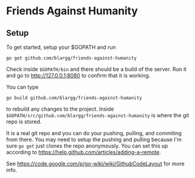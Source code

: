 Friends Against Humanity
========================

Setup
-----

To get started, setup your $GOPATH and run
```
go get github.com/blargg/friends-against-humanity
```
Check inside `$GOPATH/bin` and there should be a build of the server. Run it and go to http://127.0.0.1:8080 to confirm that it is working.

You can type 
```
go build github.com/blargg/friends-against-humanity
```
to rebuild any changes to the project. Inside `$GOPATH/src/github.com/blargg/friends-against-humanity` is where the git repo is stored.

It is a real git repo and you can do your pushing, pulling, and commiting from there. You may need to setup the pushing and pulling because I'm sure `go get` just clones the repo anonymously. You can set this up according to https://help.github.com/articles/adding-a-remote.

See https://code.google.com/p/go-wiki/wiki/GithubCodeLayout for more info.
